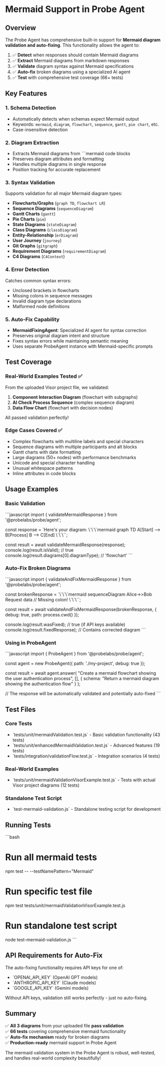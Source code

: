 # Mermaid Support in Probe Agent

## Overview

The Probe Agent has comprehensive built-in support for **Mermaid diagram validation and auto-fixing**. This functionality allows the agent to:

1. ✅ **Detect** when responses should contain Mermaid diagrams
2. ✅ **Extract** Mermaid diagrams from markdown responses  
3. ✅ **Validate** diagram syntax against Mermaid specifications
4. ✅ **Auto-fix** broken diagrams using a specialized AI agent
5. ✅ **Test** with comprehensive test coverage (66+ tests)

## Key Features

### 1. Schema Detection
- Automatically detects when schemas expect Mermaid output
- Keywords: `mermaid`, `diagram`, `flowchart`, `sequence`, `gantt`, `pie chart`, etc.
- Case-insensitive detection

### 2. Diagram Extraction
- Extracts Mermaid diagrams from \`\`\`mermaid code blocks
- Preserves diagram attributes and formatting
- Handles multiple diagrams in single response
- Position tracking for accurate replacement

### 3. Syntax Validation
Supports validation for all major Mermaid diagram types:
- **Flowcharts/Graphs** (`graph TD`, `flowchart LR`)
- **Sequence Diagrams** (`sequenceDiagram`)
- **Gantt Charts** (`gantt`) 
- **Pie Charts** (`pie`)
- **State Diagrams** (`stateDiagram`)
- **Class Diagrams** (`classDiagram`)
- **Entity-Relationship** (`erDiagram`)
- **User Journey** (`journey`)
- **Git Graphs** (`gitgraph`)
- **Requirement Diagrams** (`requirementDiagram`)
- **C4 Diagrams** (`C4Context`)

### 4. Error Detection
Catches common syntax errors:
- Unclosed brackets in flowcharts
- Missing colons in sequence messages
- Invalid diagram type declarations
- Malformed node definitions

### 5. Auto-Fix Capability
- **MermaidFixingAgent**: Specialized AI agent for syntax correction
- Preserves original diagram intent and structure
- Fixes syntax errors while maintaining semantic meaning
- Uses separate ProbeAgent instance with Mermaid-specific prompts

## Test Coverage

### Real-World Examples Tested ✅
From the uploaded Visor project file, we validated:

1. **Component Interaction Diagram** (flowchart with subgraphs)
2. **AI Check Process Sequence** (complex sequence diagram) 
3. **Data Flow Chart** (flowchart with decision nodes)

All passed validation perfectly!

### Edge Cases Covered ✅
- Complex flowcharts with multiline labels and special characters
- Sequence diagrams with multiple participants and alt blocks
- Gantt charts with date formatting
- Large diagrams (50+ nodes) with performance benchmarks
- Unicode and special character handling
- Unusual whitespace patterns
- Inline attributes in code blocks

## Usage Examples

### Basic Validation
\`\`\`javascript
import { validateMermaidResponse } from '@probelabs/probe/agent';

const response = \`Here's your diagram:
\\\`\\\`\\\`mermaid
graph TD
    A[Start] --> B[Process]
    B --> C[End]
\\\`\\\`\\\`\`;

const result = await validateMermaidResponse(response);
console.log(result.isValid); // true
console.log(result.diagrams[0].diagramType); // 'flowchart'
\`\`\`

### Auto-Fix Broken Diagrams
\`\`\`javascript
import { validateAndFixMermaidResponse } from '@probelabs/probe/agent';

const brokenResponse = \`\\\`\\\`\\\`mermaid
sequenceDiagram
    Alice->>Bob Request data  // Missing colon!
\\\`\\\`\\\`\`;

const result = await validateAndFixMermaidResponse(brokenResponse, {
  debug: true,
  path: process.cwd()
});

console.log(result.wasFixed); // true (if API keys available)
console.log(result.fixedResponse); // Contains corrected diagram
\`\`\`

### Using in ProbeAgent
\`\`\`javascript
import { ProbeAgent } from '@probelabs/probe/agent';

const agent = new ProbeAgent({
  path: './my-project',
  debug: true
});

const result = await agent.answer(
  "Create a mermaid flowchart showing the user authentication process",
  [],
  { schema: "Return a mermaid diagram showing the authentication flow" }
);

// The response will be automatically validated and potentially auto-fixed
\`\`\`

## Test Files

### Core Tests
- \`tests/unit/mermaidValidation.test.js\` - Basic validation functionality (43 tests)
- \`tests/unit/enhancedMermaidValidation.test.js\` - Advanced features (19 tests)  
- \`tests/integration/validationFlow.test.js\` - Integration scenarios (4 tests)

### Real-World Examples  
- \`tests/unit/mermaidValidationVisorExample.test.js\` - Tests with actual Visor project diagrams (12 tests)

### Standalone Test Script
- \`test-mermaid-validation.js\` - Standalone testing script for development

## Running Tests

\`\`\`bash
# Run all mermaid tests
npm test -- --testNamePattern="Mermaid"

# Run specific test file
npm test tests/unit/mermaidValidationVisorExample.test.js

# Run standalone test script
node test-mermaid-validation.js
\`\`\`

## API Requirements for Auto-Fix

The auto-fixing functionality requires API keys for one of:
- \`OPENAI_API_KEY\` (OpenAI GPT models)
- \`ANTHROPIC_API_KEY\` (Claude models)  
- \`GOOGLE_API_KEY\` (Gemini models)

Without API keys, validation still works perfectly - just no auto-fixing.

## Summary

✅ **All 3 diagrams** from your uploaded file **pass validation**  
✅ **66 tests** covering comprehensive mermaid functionality  
✅ **Auto-fix mechanism** ready for broken diagrams  
✅ **Production-ready** mermaid support in Probe Agent

The mermaid validation system in the Probe Agent is robust, well-tested, and handles real-world complexity beautifully!